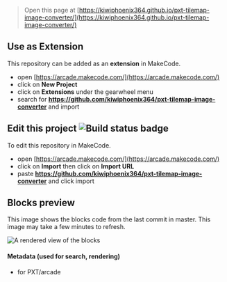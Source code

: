  


> Open this page at [https://kiwiphoenix364.github.io/pxt-tilemap-image-converter/](https://kiwiphoenix364.github.io/pxt-tilemap-image-converter/)

## Use as Extension

This repository can be added as an **extension** in MakeCode.

* open [https://arcade.makecode.com/](https://arcade.makecode.com/)
* click on **New Project**
* click on **Extensions** under the gearwheel menu
* search for **https://github.com/kiwiphoenix364/pxt-tilemap-image-converter** and import

## Edit this project ![Build status badge](https://github.com/kiwiphoenix364/pxt-tilemap-image-converter/workflows/MakeCode/badge.svg)

To edit this repository in MakeCode.

* open [https://arcade.makecode.com/](https://arcade.makecode.com/)
* click on **Import** then click on **Import URL**
* paste **https://github.com/kiwiphoenix364/pxt-tilemap-image-converter** and click import

## Blocks preview

This image shows the blocks code from the last commit in master.
This image may take a few minutes to refresh.

![A rendered view of the blocks](https://github.com/kiwiphoenix364/pxt-tilemap-image-converter/raw/master/.github/makecode/blocks.png)

#### Metadata (used for search, rendering)

* for PXT/arcade
<script src="https://makecode.com/gh-pages-embed.js"></script><script>makeCodeRender("{{ site.makecode.home_url }}", "{{ site.github.owner_name }}/{{ site.github.repository_name }}");</script>

